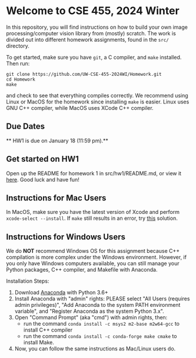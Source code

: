 # Welcome to CSE 455, 2024 Winter

In this repository, you will find instructions on how to build your own image processing/computer vision library from (mostly) scratch. The work is divided out into different homework assignments, found in the `src/` directory.

To get started, make sure you have `git`, a C compiler, and `make` installed. Then run:

```
git clone https://github.com/UW-CSE-455-2024WI/Homework.git
cd Homework
make
```

and check to see that everything compiles correctly. We recommend using Linux or MacOS for the homework since installing `make` is easier. Linux uses GNU C++ compiler, while MacOS uses XCode C++ compiler. 

## Due Dates
** HW1 is due on January 18 (11:59 pm).**

## Get started on HW1

Open up the README for homework 1 in src/hw1/README.md, or view it [here](src/hw1/README.md). Good luck and have fun!

## Instructions for Mac Users
In MacOS, make sure you have the latest version of Xcode and perform `xcode-select --install`. 
If `make` still results in an error, try [this](https://github.com/frida/frida/issues/338#issuecomment-426777849) solution.

## Instructions for Windows Users
We do **NOT** recommend Windows OS for this assignment because C++ compilation is more complex under the Windows environment. However, if you only have Windows computers available, you can still manage your Python packages, C++ compiler, and Makefile with Anaconda.

Installation Steps:
1. Download [Anaconda](https://www.anaconda.com/distribution/) with Python 3.6+
2. Install Anaconda with "admin" rights: PLEASE select "All Users (requires admin privileges)", "Add Anaconda to the system PATH environment variable", and "Register Anaconda as the system Python 3.x".
3. Open "Command Prompt" (aka "cmd") with admin rights, then:
    - run the command `conda install -c msys2 m2-base m2w64-gcc` to install C++ compiler 
    - run the command `conda install -c conda-forge make cmake` to install Make.
6. Now, you can follow the same instructions as Mac/Linux users do. 


